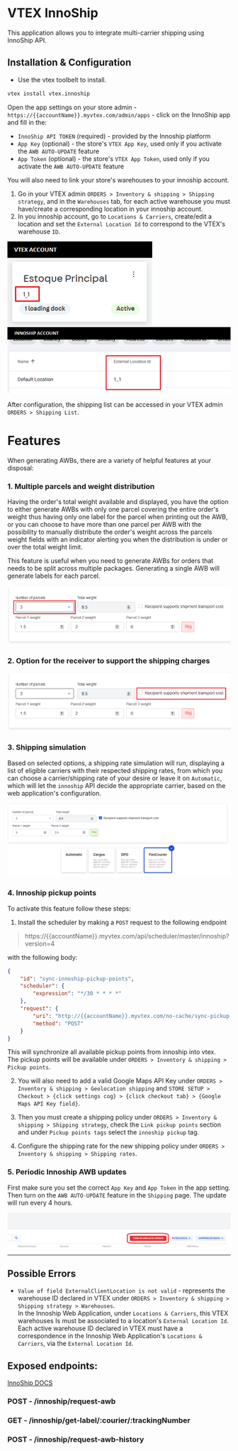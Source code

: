 # VTEX InnoShip

This application allows you to integrate multi-carrier shipping using InnoShip API.

## Installation & Configuration

- Use the vtex toolbelt to install.

```bash
vtex install vtex.innoship
```

Open the app settings on your store admin - `https://{{accountName}}.myvtex.com/admin/apps` - click on the InnoShip app and fill in the:
* `InnoShip API TOKEN` (required) - provided by the Innoship platform
* `App Key` (optional) - the store's `VTEX App Key`, used only if you activate the `AWB AUTO-UPDATE` feature
* `App Token` (optional) - the store's `VTEX App Token`, used only if you activate the `AWB AUTO-UPDATE` feature

You will also need to link your store's warehouses to your innoship account.

1. Go in your VTEX admin `ORDERS > Inventory & shipping > Shipping strategy`, and in the `Warehouses` tab, 
for each active warehouse you must have/create a corresponding location in your innoship account.
2. In you innoship account, go to `Locations & Carriers`, create/edit a location and set the `External Location Id` to
correspond to the VTEX's warehouse `ID`.

![p6](assets/p6.PNG) ![p7](assets/p7.PNG)

After configuration, the shipping list can be accessed in your VTEX admin `ORDERS > Shipping List`.

# Features

When generating AWBs, there are a variety of helpful features at your disposal:

### 1. Multiple parcels and weight distribution

Having the order's total weight available and displayed, you have the option to either generate AWBs with only one parcel
covering the entire order's weight thus having only one label for the parcel when printing out the AWB, or you can choose
to have more than one parcel per AWB with the possibility to manually distribute the order's weight across the parcels 
weight fields with an indicator alerting you when the distribution is under or over the total weight limit.

This feature is useful when you need to generate AWBs for orders that needs to be split across multiple packages. 
Generating a single AWB will generate labels for each parcel.

![p1](assets/p1.png)

### 2. Option for the receiver to support the shipping charges

![p2](assets/p2.png)

### 3. Shipping simulation

Based on selected options, a shipping rate simulation will run, displaying a list of eligible carriers with their respected
shipping rates, from which you can choose a carrier/shipping rate of your desire or leave it on `Automatic`, which will let the 
`innoship` API decide the appropriate carrier, based on the web application's configuration.

![p3](assets/p3.png)


### 4. Innoship pickup points

To activate this feature follow these steps:

1. Install the scheduler by making a `POST` request to the following endpoint
> https://{{accountName}}.myvtex.com/api/scheduler/master/innoship?version=4

with the following body:

```json
{    
    "id": "sync-innoship-pickup-points",
    "scheduler": {
        "expression": "*/30 * * * *" 
    },
    "request": {
        "uri": "http://{{accountName}}.myvtex.com/no-cache/sync-pickup-points",
        "method": "POST" 
    }
}
```

This will synchronize all available pickup points from innoship into vtex.<br>
The pickup points will be available under `ORDERS > Inventory & shipping > Pickup points`.

2. You will also need to add a valid Google Maps API Key under `ORDERS > Inventory & shipping > Geolocation shipping`
and `STORE SETUP > Checkout > {click settings cog} > {click checkout tab} > {Google Maps API Key field}`.


3. Then you must create a shipping policy under `ORDERS > Inventory & shipping > Shipping strategy`, check the `Link pickup points` section
and under `Pickup points tags` select the `innoship pickup` tag.
   

4. Configure the shipping rate for the new shipping policy under `ORDERS > Inventory & shipping > Shipping rates`.


### 5. Periodic Innoship AWB updates

First make sure you set the correct `App Key` and `App Token` in the app setting.<br>
Then turn on the `AWB AUTO-UPDATE` feature in the `Shipping` page.
The update will run every 4 hours.

![p5](assets/p5.PNG)

<hr>

## Possible Errors

* `Value of field ExternalClientLocation is not valid` - represents the warehouse ID declared in VTEX 
  under `ORDERS > Inventory & shipping > Shipping strategy > Warehouses`.<br>
  In the Innoship Web Application, under `Locations & Carriers`, this VTEX warehouses Is must be associated to a 
  location's `External Location Id`.<br>
  Each active warehouse ID declared in VTEX must have a correspondence in the Innoship Web Application's `Locations & Carriers`,
  via the `External Location Id`.

## Exposed endpoints:

[InnoShip DOCS](https://docs.innoship.io/v1.0/innoship/api-documentation)

### POST - /innoship/request-awb

### GET - /innoship/get-label/:courier/:trackingNumber

### POST - /innoship/request-awb-history
